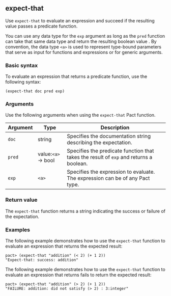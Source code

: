 ## expect-that

Use `expect-that` to evaluate an expression and succeed if the resulting value passes a predicate function.

You can use any data type for the `exp` argument as long as the `pred` function can take that same data type and return the resulting boolean value .
By convention, the data type `<a>` is used to represent type-bound parameters that serve as input for functions and expressions or for generic arguments.

### Basic syntax

To evaluate an expression that returns a predicate function, use the following syntax:

```pact
(expect-that doc pred exp)
```

### Arguments

Use the following arguments when using the `expect-that` Pact function.

| Argument | Type | Description |
|----------|------|-------------|
| `doc` | string | Specifies the documentation string describing the expectation. |
| `pred` | value:`<a>` -> bool | Specifies the predicate function that takes the result of `exp` and returns a boolean. |
| `exp` | `<a>` | Specifies the expression to evaluate. The expression can be of any Pact type.          |

### Return value

The `expect-that` function returns a string indicating the success or failure of the expectation.

### Examples

The following example demonstrates how to use the `expect-that` function to evaluate an expression that returns the expected result:

```pact
pact> (expect-that "addition" (< 2) (+ 1 2))
"Expect-that: success: addition"
```

The following example demonstrates how to use the `expect-that` function to evaluate an expression that returns fails to return the expected result:

```pact
pact> (expect-that "addition" (> 2) (+ 1 2))
"FAILURE: addition: did not satisfy (> 2) : 3:integer"
```

